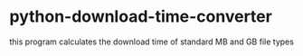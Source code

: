 # python-download-time-converter
this program calculates the download time of standard MB and GB file types
